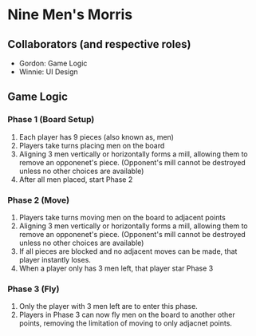 # Nine Men's Morris
## Collaborators (and respective roles)
- Gordon: Game Logic
- Winnie: UI Design

## Game Logic
### Phase 1 (Board Setup)
1. Each player has 9 pieces (also known as, men)
2. Players take turns placing men on the board
3. Aligning 3 men vertically or horizontally forms a mill, allowing them to remove an opponenet's piece. (Opponent's mill cannot be destroyed unless no other choices are available)
4. After all men placed, start Phase 2

### Phase 2 (Move)
1. Players take turns moving men on the board to adjacent points
2. Aligning 3 men vertically or horizontally forms a mill, allowing them to remove an opponenet's piece. (Opponent's mill cannot be destroyed unless no other choices are available)
3. If all pieces are blocked and no adjacent moves can be made, that player instantly loses.
4. When a player only has 3 men left, that player star Phase 3

### Phase 3 (Fly)
1. Only the player with 3 men left are to enter this phase.
2. Players in Phase 3 can now fly men on the board to another other points, removing the limitation of moving to only adjacnet points.